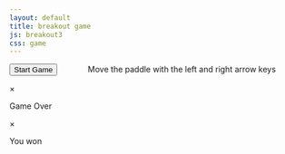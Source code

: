 ```yaml
---
layout: default
title: breakout game
js: breakout3
css: game
---
```


<button id=start_game class='btn btn-primary'>Start Game</button><span style="display:inline-block; width: 50px;"></span>
 Move the paddle with the left and right arrow keys

<div id=over >

  <div class='modal-content'>
    <span class=close>&times;</span>
    <p>Game Over</p>
  </div>

</div>


<div id=win>

  <div class='modal-content'>
    <span class=close>&times;</span>
    <p>You won</p>
  </div>

</div>
<div id=canvas style='margin-top:70px;margin-bottom:70px'>
<canvas id=myCanvas></canvas>
</div>

<script>
//    console.log('star')

</script>
